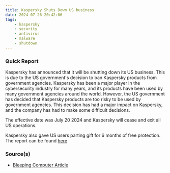 ```yaml
---
title: Kaspersky Shuts Down US business
date: 2024-07-26 20:42:06
tags:
    - kaspersky
    - security
    - antivirus
    - malware
    - shutdown
---
```


### Quick Report

Kaspersky has announced that it will be shutting down its US business. This is due to the US government\'s decision to ban Kaspersky products from government agencies. Kaspersky has been a major player in the cybersecurity industry for many years, and its products have been used by many government agencies around the world. However, the US government has decided that Kaspersky products are too risky to be used by government agencies. This decision has had a major impact on Kaspersky, and the company has had to make some difficult decisions.
<!-- more -->

The effective date was July 20 2024 and Kaspersky will cease and exit all US operations.

Kaspersky also gave US users parting gift for 6 months of free protection. The report can be found [here][def]

### Source(s)

- [Bleeping Computer Article][def2]

[def]: https://www.bleepingcomputer.com/news/security/kaspersky-offers-free-security-software-for-six-months-in-us-goodbye/
[def2]: https://www.bleepingcomputer.com/news/security/kaspersky-is-shutting-down-its-business-in-the-united-states/
